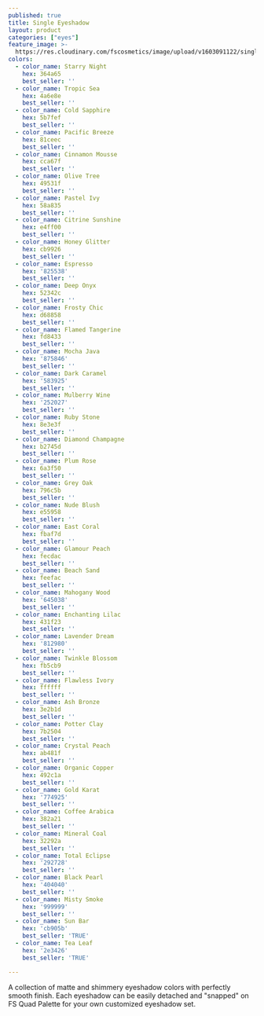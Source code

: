```yaml
---
published: true
title: Single Eyeshadow
layout: product
categories: ["eyes"]
feature_image: >-
  https://res.cloudinary.com/fscosmetics/image/upload/v1603091122/single-es_zmpwgc.jpg
colors:
  - color_name: Starry Night
    hex: 364a65
    best_seller: ''
  - color_name: Tropic Sea
    hex: 4a6e8e
    best_seller: ''
  - color_name: Cold Sapphire
    hex: 5b7fef
    best_seller: ''
  - color_name: Pacific Breeze
    hex: 81ceec
    best_seller: ''
  - color_name: Cinnamon Mousse
    hex: cca67f
    best_seller: ''
  - color_name: Olive Tree
    hex: 49531f
    best_seller: ''
  - color_name: Pastel Ivy
    hex: 58a835
    best_seller: ''
  - color_name: Citrine Sunshine
    hex: e4ff00
    best_seller: ''
  - color_name: Honey Glitter
    hex: cb9926
    best_seller: ''
  - color_name: Espresso
    hex: '825538'
    best_seller: ''
  - color_name: Deep Onyx
    hex: 52342c
    best_seller: ''
  - color_name: Frosty Chic
    hex: d68858
    best_seller: ''
  - color_name: Flamed Tangerine
    hex: fd8433
    best_seller: ''
  - color_name: Mocha Java
    hex: '875846'
    best_seller: ''
  - color_name: Dark Caramel
    hex: '583925'
    best_seller: ''
  - color_name: Mulberry Wine
    hex: '252027'
    best_seller: ''
  - color_name: Ruby Stone
    hex: 8e3e3f
    best_seller: ''
  - color_name: Diamond Champagne
    hex: b2745d
    best_seller: ''
  - color_name: Plum Rose
    hex: 6a3f50
    best_seller: ''
  - color_name: Grey Oak
    hex: 796c5b
    best_seller: ''
  - color_name: Nude Blush
    hex: e55958
    best_seller: ''
  - color_name: East Coral
    hex: fbaf7d
    best_seller: ''
  - color_name: Glamour Peach
    hex: fecdac
    best_seller: ''
  - color_name: Beach Sand
    hex: feefac
    best_seller: ''
  - color_name: Mahogany Wood
    hex: '645038'
    best_seller: ''
  - color_name: Enchanting Lilac
    hex: 431f23
    best_seller: ''
  - color_name: Lavender Dream
    hex: '812980'
    best_seller: ''
  - color_name: Twinkle Blossom
    hex: fb5cb9
    best_seller: ''
  - color_name: Flawless Ivory
    hex: ffffff
    best_seller: ''
  - color_name: Ash Bronze
    hex: 3e2b1d
    best_seller: ''
  - color_name: Potter Clay
    hex: 7b2504
    best_seller: ''
  - color_name: Crystal Peach
    hex: ab481f
    best_seller: ''
  - color_name: Organic Copper
    hex: 492c1a
    best_seller: ''
  - color_name: Gold Karat
    hex: '774925'
    best_seller: ''
  - color_name: Coffee Arabica
    hex: 382a21
    best_seller: ''
  - color_name: Mineral Coal
    hex: 32292a
    best_seller: ''
  - color_name: Total Eclipse
    hex: '292728'
    best_seller: ''
  - color_name: Black Pearl
    hex: '404040'
    best_seller: ''
  - color_name: Misty Smoke
    hex: '999999'
    best_seller: ''
  - color_name: Sun Bar
    hex: 'cb905b'
    best_seller: 'TRUE'
  - color_name: Tea Leaf
    hex: '2e3426'
    best_seller: 'TRUE'

---
```

A collection of matte and shimmery eyeshadow colors with perfectly smooth finish. Each eyeshadow can be easily detached and "snapped" on FS Quad Palette for your own customized eyeshadow set.
